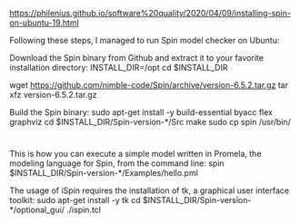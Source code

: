 https://philenius.github.io/software%20quality/2020/04/09/installing-spin-on-ubuntu-19.html


Following these steps, I managed to run Spin model checker on Ubuntu:

Download the Spin binary from Github and extract it to your favorite installation directory:
INSTALL_DIR=/opt
cd $INSTALL_DIR

wget https://github.com/nimble-code/Spin/archive/version-6.5.2.tar.gz
tar xfz version-6.5.2.tar.gz

Build the Spin binary:
sudo apt-get install -y build-essential byacc flex graphviz
cd $INSTALL_DIR/Spin-version-*/Src
make
sudo cp spin /usr/bin/
#

This is how you can execute a simple model written in Promela, the modeling language for Spin, from the command line:
spin $INSTALL_DIR/Spin-version-*/Examples/hello.pml

The usage of iSpin requires the installation of tk, a graphical user interface toolkit:
sudo apt-get install -y tk
cd $INSTALL_DIR/Spin-version-*/optional_gui/
./ispin.tcl
